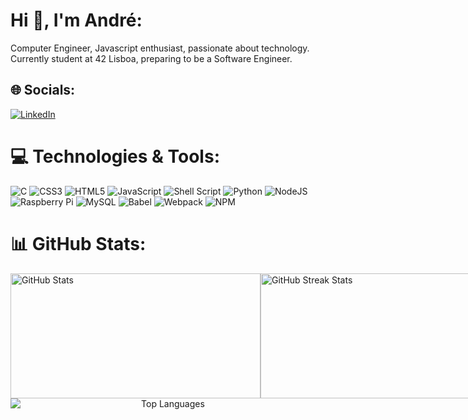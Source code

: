 # Hi 👋, I'm André:
Computer Engineer, Javascript enthusiast, passionate about technology. Currently student at 42 Lisboa, preparing to be a Software Engineer.


## 🌐 Socials:
[![LinkedIn](https://img.shields.io/badge/LinkedIn-%230077B5.svg?logo=linkedin&logoColor=white)](https://linkedin.com/in/https://linkedin.com/in/andreeuflauzino) 

# 💻 Technologies & Tools:
![C](https://img.shields.io/badge/c-%2300599C.svg?style=plastic&logo=c&logoColor=white) ![CSS3](https://img.shields.io/badge/css3-%231572B6.svg?style=plastic&logo=css3&logoColor=white) ![HTML5](https://img.shields.io/badge/html5-%23E34F26.svg?style=plastic&logo=html5&logoColor=white) ![JavaScript](https://img.shields.io/badge/javascript-%23323330.svg?style=plastic&logo=javascript&logoColor=%23F7DF1E) ![Shell Script](https://img.shields.io/badge/shell_script-%23121011.svg?style=plastic&logo=gnu-bash&logoColor=white) ![Python](https://img.shields.io/badge/python-3670A0?style=plastic&logo=python&logoColor=ffdd54) ![NodeJS](https://img.shields.io/badge/node.js-6DA55F?style=plastic&logo=node.js&logoColor=white) ![Raspberry Pi](https://img.shields.io/badge/-RaspberryPi-C51A4A?style=plastic&logo=Raspberry-Pi) ![MySQL](https://img.shields.io/badge/mysql-%2300000f.svg?style=plastic&logo=mysql&logoColor=white) ![Babel](https://img.shields.io/badge/Babel-F9DC3e?style=plastic&logo=babel&logoColor=black) ![Webpack](https://img.shields.io/badge/webpack-%238DD6F9.svg?style=plastic&logo=webpack&logoColor=black) ![NPM](https://img.shields.io/badge/NPM-%23CB3837.svg?style=plastic&logo=npm&logoColor=white)
# 📊 GitHub Stats:
<div style="display: flex; justify-content: space-around;">
  <img src="https://github-readme-stats.vercel.app/api?username=euflauzinoandre&theme=chartreuse-dark&hide_border=true&include_all_commits=false&count_private=false" alt="GitHub Stats" style="display:block; margin:0 auto; width: 400px; height: 200px;"><br/>
  <img src="https://github-readme-streak-stats.herokuapp.com/?user=euflauzinoandre&theme=chartreuse-dark&hide_border=true" alt="GitHub Streak Stats" style="display:block; margin:0 auto; width: 400px; height: 200px;"><br/>
</div>
<div align="center">
  <img src="https://github-readme-stats.vercel.app/api/top-langs/?username=euflauzinoandre&theme=chartreuse-dark&hide_border=true&include_all_commits=false&count_private=false&layout=compact" alt="Top Languages" style="display:block; margin:0 auto;">
</div>

<!-- Proudly created with GPRM ( https://gprm.itsvg.in ) -->
